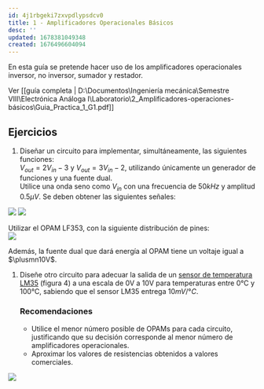 ```yaml
---
id: 4j1rbgeki7zxvpdlypsdcv0
title: 1 - Amplificadores Operacionales Básicos
desc: ''
updated: 1678381049348
created: 1676496604094
---
```


En esta guía se pretende hacer uso de los amplificadores operacionales inversor, no inversor, sumador y restador.

Ver [[guía completa | D:\Documentos\Ingeniería mecánica\Semestre VIII\Electrónica Análoga I\Laboratorio\2_Amplificadores-operaciones-básicos\Guia_Practica_1_G1.pdf]]   

## Ejercicios

1. Diseñar un circuito para implementar, simultáneamente, las siguientes funciones:  
$V_{out} = 2V_{in} - 3$ y $V_{out} = 3V_{in}-2$, utilizando únicamente un generador de funciones y una fuente dual.   
  Utilice una onda seno como $V_{in}$ con una frecuencia de $50kHz$ y amplitud $0.5\mu V$. Se deben obtener las siguientes señales:

  ![](/assets/images/![](/assets/images/2023-02-15-16-36-13.png).png)
  ![](/assets/images/2023-02-15-16-36-25.png)

  Utilizar el OPAM LF353, con la siguiente distribución de pines:   
![](/assets/images/2023-02-15-16-37-27.png)

  Además, la fuente dual que dará energía al OPAM tiene un voltaje igual a $\plusmn10V$.

1. Diseñe otro circuito para adecuar la salida de un [sensor de temperatura LM35](https://kaimte.com/product/details/texas-instruments/lm35dz-lft1.html?gclid=Cj0KCQiAorKfBhC0ARIsAHDzsltleP5Zj4srKlQkfg5xVaaaHIKoT_6VMLG0kLq7WRjrH_HK6SMBORwaAq0NEALw_wcB) (figura 4) a una escala de 0V a 10V para temperaturas entre 0°C y 100°C, sabiendo que el sensor  LM35 entrega $10mV/°C$.   
   ### Recomendaciones
   - Utilice el menor número posible de OPAMs para cada circuito, justificando que su decisión corresponde al menor número de amplificadores operacionales.
   - Aproximar los valores de resistencias obtenidos a valores comerciales.

  ![](/assets/images/2023-02-15-16-40-15.png)